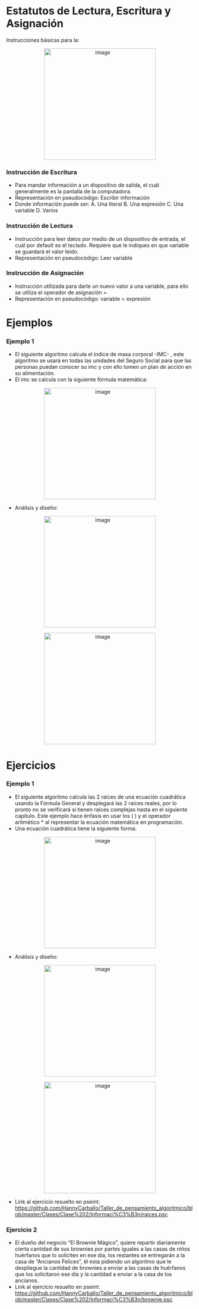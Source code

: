 # Estatutos de Lectura, Escritura y Asignación
Instrucciones básicas para la:
<p align="center">
<img width="300" alt="image" src="https://user-images.githubusercontent.com/89166148/176097599-d83f60eb-0e23-4a00-8543-a02481a404b7.png">
</p>

### Instrucción de Escritura
- Para mandar información a un dispositivo de salida, el cuál generalmente es la pantalla de la computadora.
- Representación en pseudocódigo:
  Escribir información
- Donde información puede ser:
A. Una literal
B. Una expresión
C. Una variable
D. Varios

### Instrucción de Lectura
- Instrucción para leer datos por medio de un dispositivo de entrada, el cuál por default es el teclado. Requiere que le indiques en que variable se guardará el valor leído.
- Representación en pseudocódigo:
  Leer variable
  
### Instrucción de Asignación
- Instrucción utilizada para darle un nuevo valor a una variable, para ello se utiliza el operador de asignación =
- Representación en pseudocódigo:
  variable = expresión
  
# Ejemplos
### Ejemplo 1
- El siguiente algoritmo calcula el índice de masa corporal -IMC- , este algoritmo se usará en todas las unidades del Seguro Social para que las personas puedan conocer su imc y con ello tomen un plan de acción en su alimentación.
- El imc se calcula con la siguiente fórmula matemática:
<p align="center">
<img width="300" alt="image" src="https://user-images.githubusercontent.com/89166148/176099416-fd95ed67-7b8f-40c3-a2db-fb935934cd35.png">
</p>

- Análisis y diseño:
<p align="center">
<img width="300" alt="image" src="https://user-images.githubusercontent.com/89166148/176251666-36355f46-1ee0-4609-9b1d-b342681a9587.png">
</p>

<p align="center">
<img width="300" alt="image" src="https://user-images.githubusercontent.com/89166148/176251982-6005d801-66a9-462a-86ac-82b165087673.png">
</p>

# Ejercicios
### Ejemplo 1
- El siguiente algoritmo calcula las 2 raíces de una ecuación cuadrática usando la Fórmula General y desplegará las 2 raíces reales, por lo pronto no se verificará si tienen raíces complejas hasta en el siguiente capítulo. Este ejemplo hace énfasis en usar los ( ) y el operador aritmético * al representar la ecuación matemática en programación.
- Una ecuación cuadrática tiene la siguiente forma:
<p align="center">
<img width="300" alt="image" src="https://user-images.githubusercontent.com/89166148/176253428-eaa33875-cb8d-47af-9018-cf21b67cb80f.png">
</p>

- Análisis y diseño:
<p align="center">
<img width="300" alt="image" src="https://user-images.githubusercontent.com/89166148/176252585-846662a4-b060-4bd7-bf0b-62515cacd317.png">
</p>

<p align="center">
<img width="300" alt="image" src="https://user-images.githubusercontent.com/89166148/176252818-9798b960-7caf-4313-af11-ee73febe1e4c.png">
</p>

- Link al ejercicio resuelto en pseint: https://github.com/HannyCarballo/Taller_de_pensamiento_algoritmico/blob/master/Clases/Clase%202/Informaci%C3%B3n/raices.psc

### Ejercicio 2
- El dueño del negocio “El Brownie Mágico”, quiere repartir diariamente cierta cantidad de sus brownies por partes iguales a las casas de niños huérfanos que lo soliciten en ese día, los restantes se entregarán a la casa de “Ancianos Felices”, él esta pidiendo un algoritmo que le despliegue la cantidad de brownies a enviar a las casas de huérfanos que los solicitaron ese día y la cantidad a enviar a la casa de los ancianos.
- Link al ejercicio resuelto en pseint: https://github.com/HannyCarballo/Taller_de_pensamiento_algoritmico/blob/master/Clases/Clase%202/Informaci%C3%B3n/brownie.psc
